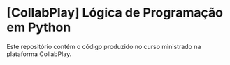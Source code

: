 # [CollabPlay] Lógica de Programação em Python

Este repositório contém o código produzido no curso ministrado na plataforma CollabPlay.
